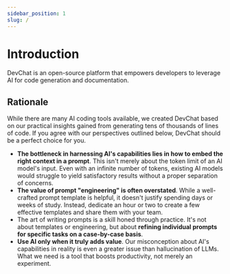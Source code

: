 ```yaml
---
sidebar_position: 1
slug: /
---
```


# Introduction

DevChat is an open-source platform that empowers developers to leverage AI for code generation and documentation.

## Rationale

While there are many AI coding tools available, we created DevChat based on our practical insights gained from generating tens of thousands of lines of code. If you agree with our perspectives outlined below, DevChat should be a perfect choice for you.

- **The bottleneck in harnessing AI's capabilities lies in how to embed the right context in a prompt**. This isn't merely about the token limit of an AI model's input. Even with an infinite number of tokens, existing AI models would struggle to yield satisfactory results without a proper separation of concerns.
- **The value of prompt "engineering" is often overstated**. While a well-crafted prompt template is helpful, it doesn't justify spending days or weeks of study. Instead, dedicate an hour or two to create a few effective templates and share them with your team.
- The art of writing prompts is a skill honed through practice. It's not about templates or engineering, but about **refining individual prompts for specific tasks on a case-by-case basis**.
- **Use AI only when it truly adds value**. Our misconception about AI's capabilities in reality is even a greater issue than hallucination of LLMs. What we need is a tool that boosts productivity, not merely an experiment.
